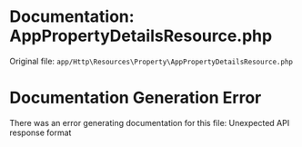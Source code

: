 # Documentation: AppPropertyDetailsResource.php

Original file: `app/Http\Resources\Property\AppPropertyDetailsResource.php`

# Documentation Generation Error

There was an error generating documentation for this file: Unexpected API response format